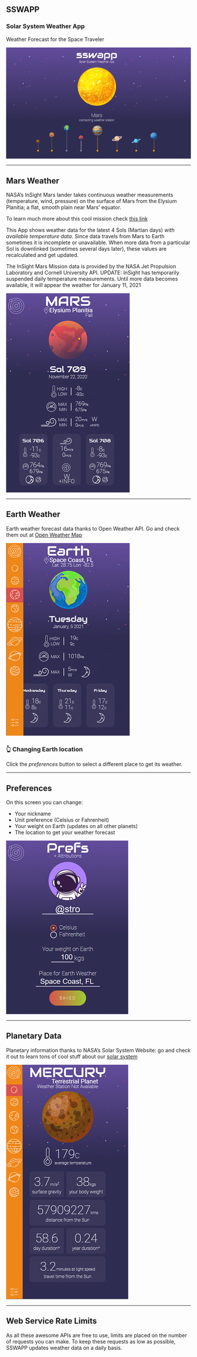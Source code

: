 ## **SSWAPP**

### **S**olar **S**ystem **W**eather **A**pp

Weather Forecast for the Space Traveler

![sswapp loading](public/images/readme/loading.png)

---

## Mars Weather

NASA’s InSight Mars lander takes continuous weather measurements (temperature, wind, pressure) on the surface of Mars from the Elysium Planitia; a flat, smooth plain near Mars’ equator.

To learn much more about this cool mission check [this link](https://mars.nasa.gov/insight/timeline/overview/)

This App shows weather data for the latest 4 Sols (Martian days) _with available temperature data_. Since data travels from Mars to Earth sometimes it is incomplete or unavailable. When more data from a particular Sol is downlinked (sometimes several days later), these values are recalculated and get updated.

The InSight Mars Mission data is provided by the NASA Jet Propulsion Laboratory and Cornell University API.
UPDATE: InSight has temporarily suspended daily temperature measurements. Until more data becomes available, it will appear the weather for January 11, 2021

![mars screen](public/images/readme/mars.png)

---

## Earth Weather

Earth weather forecast data thanks to Open Weather API. Go and check them out at [Open Weather Map](https://www.openweathermap.org)

![earth screen](public/images/readme/earth.png)

### :point_up_2: Changing Earth location

Click the _preferences_ button to select a different place to get its weather.

---

## Preferences

On this screen you can change:

- Your nickname
- Unit preference (Celsius or Fahrenheit)
- Your weight on Earth (updates on all other planets)
- The location to get your weather forecast

![preferences screen](public/images/readme/preferences.png)

---

## Planetary Data</h3>

Planetary information thanks to NASA’s Solar System Website: go and check it out to learn tons of cool stuff about our [solar system](https://solarsystem.nasa.gov/planets/overview/#otp_planet_lineup)

![planet screen](public/images/readme/planets.png)

---

## Web Service Rate Limits

As all these awesome APIs are free to use, limits are placed on the number of requests you can make. To keep these requests as low as possible, SSWAPP updates weather data on a daily basis.
